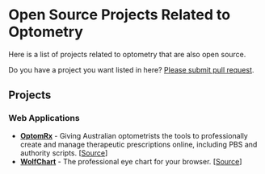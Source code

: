 # Open Source Projects Related to Optometry

Here is a list of projects related to optometry that are also open source.

Do you have a project you want listed in here? [Please submit pull request](https://github.com/shivan-s/optometry-related-open-source/edit/main/README.md).

## Projects

### Web Applications

- **[OptomRx](https://optomrx.net/)** - Giving Australian optometrists the tools to professionally create and manage therapeutic prescriptions online, including PBS and authority scripts. [[Source](https://github.com/daniel-moderiano/optom-rx)]
- **[WolfChart](https://wolfchart.org/)** - The professional eye chart for your browser. [[Source](https://github.com/ballantynedewolf/WolfChart)]
